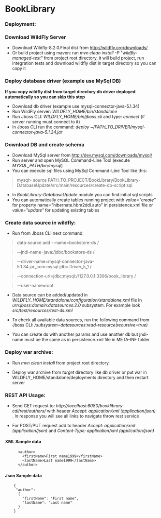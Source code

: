 # BookLibrary
### Deployment:

### Download WildFly Server
- Download Wildfly-8.2.0.Final dist from http://wildfly.org/downloads/
- Or build project using maven: run *mvn clean install -P "wildfly-managed-test"* from project root directory,
it will build project, run integration tests and download wildfly dist in target directory so you can copy it

### Deploy database driver (example use MySql DB)
**If you copy wildfly dist from target directory db driver deployed automatically so you can skip this step**

- Download db driver (example use mysql-connector-java-5.1.34)
- Run WildFly server: *WILDFLY_HOME/bin/standalone*
- Run Jboss CLI: *WILDFLY_HOME/bin/jboss.cli* and type: *connect* (if server running must connect to it)
- In Jboss CLI run the command: *deploy ~/PATH_TO_DRIVER/mysql-connector-java-5.1.34.jar*

### Download DB and create schema
- Download MySql server from http://dev.mysql.com/downloads/mysql/
- Run server and open MySQL Command-Line Tool (execute *MYSQL_PATH/bin/mysql*)
- You can execute sql files using MySql Command-Line Tool like this:
> mysql> source PATH_TO_PROJECT/BookLibrary/BookLibrary-DatabaseUpdate/src/main/resources/create-db-script.sql
- In *BookLibrary-DatabaseUpdate* module you can find initial sql scripts
- You can automatically create tables running project with *value="create"* for property name="hibernate.hbm2ddl.auto"
  in persistence.xml file or *value="update"* for updating existing tables

### Create data source in wildfly:
        
- Run from Jboss CLI next command:

>data-source add --name=bookstore-ds /

>--jndi-name=java:/jdbc/bookstore-ds /

>--driver-name=mysql-connector-java-5.1.34.jar_com.mysql.jdbc.Driver_5_1 /

>--connection-url=jdbc:mysql://127.0.0.1:3306/book_library /

>--user-name=root
        
- Data source can be added/updated in *WILDFLY_HOME/standalone/configuration/standalone.xml* file
  in *urn:jboss:domain:datasources:2.0* subsystem. For example look *src/test/resources/test-ds.xml*

- To check all available data sources, run the following command from Jboss CLI:
      */subsystem=datasources:read-resource(recursive=true)*

- You can create ds with another params and use another db but jndi-name must be the same as
    in persistence.xml file in META-INF folder

### Deploy war archive:

- Run *mvn clean install* from project root directory

- Deploy war archive from *target* directory like db driver or put war in WILDFLY_HOME/standalone/deployments directory and then restart server

### REST API Usage:

- Send GET request to: *http://localhost:8080/booklibrary-cdi/rest/authors/* with
  header *Accept: application/xml (application/json)* .
  In response you will see all links to navigate throw rest service

- For POST/PUT request add to header *Accept: application/xml (application/json)*
  and *Content-Type: application/xml (application/json)*


#### XML Sample data

```
      <author>
        <firstName>First name1999</firstName>
        <lastName>Last name1999</lastName>
      </author>
```

#### Json Sample data

```
    {
     "author":
      {
        "firstName": "First name",
        "lastName": "Last name"
      }
    }
```